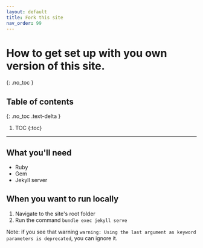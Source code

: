 ```yaml
---
layout: default
title: Fork this site
nav_order: 99
---
```


# How to get set up with you own version of this site.
{: .no_toc }




## Table of contents
{: .no_toc .text-delta }

1. TOC
{:toc}

---

## What you'll need

- Ruby
- Gem
- Jekyll server


## When you want to run locally

1. Navigate to the site's root folder
2. Run the command ```bundle exec jekyll serve```

Note: if you see that warning `warning: Using the last argument as keyword parameters is deprecated`, you can ignore it.




